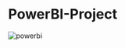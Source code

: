 # PowerBI-Project


![powerbi](https://github.com/Chiarmaka/PowerBI-Projects/assets/27954942/7bb2cf1a-2945-4b2a-b9f6-d95792edc591)
